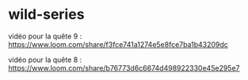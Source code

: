 # wild-series
vidéo pour la quête 9 : https://www.loom.com/share/f3fce741a1274e5e8fce7ba1b43209dc

vidéo pour la quête 8 : https://www.loom.com/share/b76773d6c6674d498922330e45e295e7
